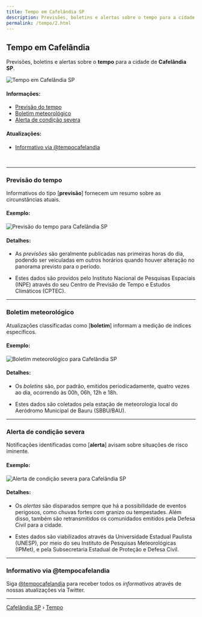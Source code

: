 ```yaml
---
title: Tempo em Cafelândia SP
description: Previsões, boletins e alertas sobre o tempo para a cidade de Cafelândia-SP. 
permalink: /tempo/2.html
---
```


## Tempo em Cafelândia
Previsões, boletins e alertas sobre o __tempo__ para a cidade de __Cafelândia SP__.

![Tempo em Cafelândia SP](tempocafelandia-1810.png)

#### Informações:

- [Previsão do tempo](#previs%C3%A3o-do-tempo)
- [Boletim meteorológico](#boletim-meteorol%C3%B3gico)
- [Alerta de condição severa](#alerta-de-condi%C3%A7%C3%A3o-severa)

#### Atualizações:

- [Informativo via @tempocafelandia](#informativo%20via%20%40tempocafelandia)

<br>

---

### Previsão do tempo
Informativos do tipo [__previsão__] fornecem um resumo sobre as circunstâncias atuais.

#### Exemplo:

![Previsão do tempo para Cafelândia SP](https://www.cafelandia.net/media/previsao-tempo-cafelandia-sp.png)

#### Detalhes:

- As _previsões_ são geralmente publicadas nas primeiras horas do dia, podendo ser veiculadas em outros horários quando houver alteração no panorama previsto para o período.

- Estes dados são providos pelo Instituto Nacional de Pesquisas Espaciais (INPE) através do seu Centro de Previsão de Tempo e Estudos Climáticos (CPTEC).

---

### Boletim meteorológico
Atualizações classificadas como [__boletim__] informam a medição de índices específicos.

#### Exemplo:

![Boletim meteorológico para Cafelândia SP](https://www.cafelandia.net/media/boletim-tempo-cafelandia-sp.png)

#### Detalhes:

- Os _boletins_ são, por padrão, emitidos periodicadamente, quatro vezes ao dia, ocorrendo às 00h, 06h, 12h e 18h.

- Estes dados são coletados pela estação de meteorologia local do Aeródromo Municipal de Bauru (SBBU/BAU).

---

### Alerta de condição severa
Notificações identificadas como [__alerta__] avisam sobre situações de risco iminente. 

#### Exemplo:

![Alerta de condição severa para Cafelândia SP](https://www.cafelandia.net/media/alerta-tempo-cafelandia-sp.png)

#### Detalhes:

- Os _alertas_ são disparados sempre que há a possibilidade de eventos perigosos, como chuvas fortes com granizo ou tempestades. Além disso, também são retransmitidos os comunidados emitidos pela Defesa Civil para a cidade.

- Estes dados são viabilizados através da Universidade Estadual Paulista (UNESP), por meio do seu Instituto de Pesquisas Meteorológicas (IPMet), e pela Subsecretaria Estadual de Proteção e Defesa Civil.

---

### Informativo via @tempocafelandia

Siga <a rel="noopener" target="_blank" href="https://twitter.com/tempocafelandia">@tempocafelandia</a> para receber todos os _informativos_ através de nossas atualizações via Twitter.

---

[Cafelândia SP](https://www.cafelandia.net/) › [Tempo](https://www.cafelandia.net/tempo/)

<script async src="https://platform.twitter.com/widgets.js" charset="utf-8"></script>
